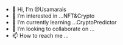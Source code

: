 - 👋 Hi, I’m @Usamarais
- 👀 I’m interested in ...NFT&Crypto
- 🌱 I’m currently learning ...CryptoPredictor 
- 💞️ I’m looking to collaborate on ...
- 📫 How to reach me ...

<!---
Usamarais/Usamarais is a ✨ special ✨ repository because its `README.md` (this file) appears on your GitHub profile.
You can click the Preview link to take a look at your changes.
--->

